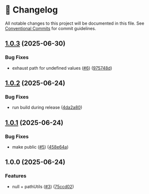 <!-- markdownlint-disable --><!-- textlint-disable -->

# 📓 Changelog

All notable changes to this project will be documented in this file. See
[Conventional Commits](https://conventionalcommits.org) for commit guidelines.

## [1.0.3](https://github.com/sanity-io/json-match/compare/v1.0.2...v1.0.3) (2025-06-30)

### Bug Fixes

- exhaust path for undefined values ([#6](https://github.com/sanity-io/json-match/issues/6)) ([975748d](https://github.com/sanity-io/json-match/commit/975748dbcc90bc9516c63b5f246ea95ca8a5dc6a))

## [1.0.2](https://github.com/sanity-io/json-match/compare/v1.0.1...v1.0.2) (2025-06-24)

### Bug Fixes

- run build during release ([4da2a80](https://github.com/sanity-io/json-match/commit/4da2a8007f9e33f3c71b3190d2ce8be01d05db6d))

## [1.0.1](https://github.com/sanity-io/json-match/compare/v1.0.0...v1.0.1) (2025-06-24)

### Bug Fixes

- make public ([#5](https://github.com/sanity-io/json-match/issues/5)) ([458e64a](https://github.com/sanity-io/json-match/commit/458e64ac1c67bb03e8b0474523f11bb4f32c4cde))

## 1.0.0 (2025-06-24)

### Features

- null + pathUtils ([#3](https://github.com/sanity-io/json-match/issues/3)) ([75ccd02](https://github.com/sanity-io/json-match/commit/75ccd02350cc219e06028ed85c5adea333c3759c))
